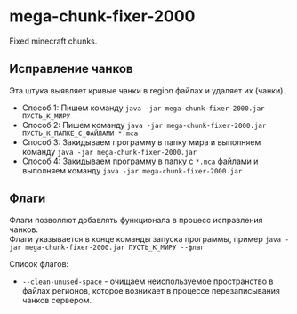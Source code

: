 # mega-chunk-fixer-2000
Fixed minecraft chunks.

## Исправление чанков

Эта штука выявляет кривые чанки в region файлах и удаляет их (чанки).

*  Способ 1: Пишем команду `java -jar mega-chunk-fixer-2000.jar ПУСТЬ_К_МИРУ`
*  Способ 2: Пишем команду `java -jar mega-chunk-fixer-2000.jar ПУСТЬ_К_ПАПКЕ_С_ФАЙЛАМИ *.mca`
*  Способ 3: Закидываем программу в папку мира и выполняем команду `java -jar mega-chunk-fixer-2000.jar`
*  Способ 4: Закидываем программу в папку с `*.mca` файлами и выполняем команду `java -jar mega-chunk-fixer-2000.jar`

## Флаги
Флаги позволяют добавлять функционала в процесс исправления чанков.  
Флаги указывается в конце команды запуска программы, пример `java -jar mega-chunk-fixer-2000.jar ПУСТЬ_К_МИРУ --флаг`

Список флагов:
*  `--clean-unused-space` - очищаем неиспользуемое пространство в файлах регионов, которое возникает в процессе перезаписывания чанков сервером.